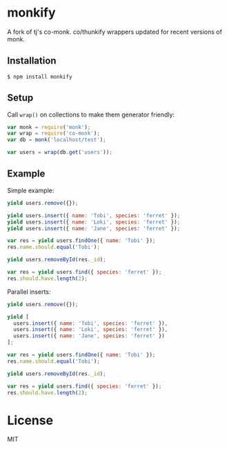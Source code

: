 
# monkify

  A fork of tj's co-monk. co/thunkify wrappers updated for recent versions of monk.

## Installation

```
$ npm install monkify
```

## Setup

  Call `wrap()` on collections to make them generator friendly:

```js
var monk = require('monk');
var wrap = require('co-monk');
var db = monk('localhost/test');

var users = wrap(db.get('users'));
```

## Example

  Simple example:

```js
yield users.remove({});

yield users.insert({ name: 'Tobi', species: 'ferret' });
yield users.insert({ name: 'Loki', species: 'ferret' });
yield users.insert({ name: 'Jane', species: 'ferret' });

var res = yield users.findOne({ name: 'Tobi' });
res.name.should.equal('Tobi');

yield users.removeById(res._id);

var res = yield users.find({ species: 'ferret' });
res.should.have.length(2);
```

  Parallel inserts:

```js
yield users.remove({});

yield [
  users.insert({ name: 'Tobi', species: 'ferret' }),
  users.insert({ name: 'Loki', species: 'ferret' }),
  users.insert({ name: 'Jane', species: 'ferret' })
];

var res = yield users.findOne({ name: 'Tobi' });
res.name.should.equal('Tobi');

yield users.removeById(res._id);

var res = yield users.find({ species: 'ferret' });
res.should.have.length(2);
```

# License

  MIT
